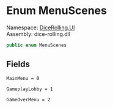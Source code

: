 # <a id="DiceRolling_UI_MenuScenes"></a> Enum MenuScenes

Namespace: [DiceRolling.UI](DiceRolling.UI.md)  
Assembly: dice\-rolling.dll  

```csharp
public enum MenuScenes
```

## Fields

`MainMenu = 0` 

`GameplayLobby = 1` 

`GameOverMenu = 2` 

